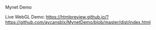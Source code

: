 Mynet Demo

Live WebGL Demo: 
https://htmlpreview.github.io/?https://github.com/aycansblx/MynetDemo/blob/master/dist/index.html
